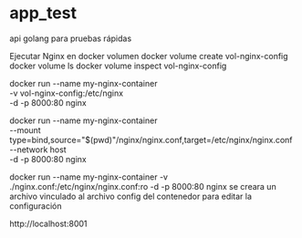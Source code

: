 # app_test
api golang para pruebas rápidas

Ejecutar Nginx en docker
volumen 
docker volume create vol-nginx-config 
docker volume ls
docker volume inspect vol-nginx-config

docker run --name my-nginx-container \
-v vol-nginx-config:/etc/nginx \
-d -p 8000:80 nginx

docker run --name my-nginx-container \
--mount type=bind,source="$(pwd)"/nginx/nginx.conf,target=/etc/nginx/nginx.conf \
--network host \
-d -p 8000:80 nginx




docker run --name my-nginx-container -v ./nginx.conf:/etc/nginx/nginx.conf:ro -d -p 8000:80 nginx
se creara un archivo vinculado al archivo config del contenedor para editar la configuración

http://localhost:8001

